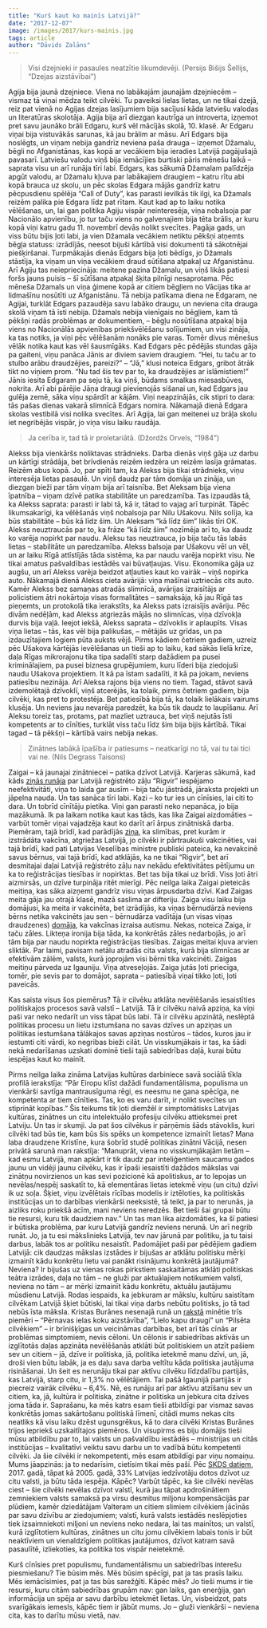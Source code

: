 ```yaml
---
title: "Kurš kaut ko mainīs Latvijā?"
date: "2017-12-07"
image: /images/2017/kurs-mainis.jpg
tags: article
author: "Dāvids Zalāns"
---
```


> Visi dzejnieki ir pasaules neatzītie likumdevēji.
> (Persijs Bišijs Šellijs, “Dzejas aizstāvībai”)

Agija bija jaunā dzejniece. Viena no labākajām jaunajām dzejniecēm – vismaz tā viņai mēdza teikt cilvēki. Tu paveiksi lielas lietas, un ne tikai dzejā, reiz pat vienā no Agijas dzejas lasījumiem bija sacījusi kāda latviešu valodas un literatūras skolotāja. Agija bija arī diezgan kautrīga un introverta, izņemot pret savu jaunāko brāli Edgaru, kurš vēl mācījās skolā, 10. klasē. Ar Edgaru viņai bija vistuvākās sarunas, kā jau brālim ar māsu. Arī Edgars bija noslēgts, un viņam nebija gandrīz neviena paša drauga – izņemot Džamalu, bēgli no Afganistānas, kas kopā ar vecākiem bija ieradies Latvijā pagājušajā pavasarī. Latviešu valodu viņš bija iemācījies burtiski pāris mēnešu laikā – saprata visu un arī runāja tīri labi. Edgars, kas sākumā Džamalam palīdzēja apgūt valodu, ar Džamalu kļuva par labākajiem draugiem – katru rītu abi kopā brauca uz skolu, un pēc skolas Edgara mājās gandrīz katru pēcpusdienu spēlēja “Call of Duty”, kas parasti ievilkās tik ilgi, ka Džamals reizēm palika pie Edgara līdz pat rītam. Kaut kad ap to laiku notika vēlēšanas, un, lai gan politika Agiju vispār neinteresēja, viņa nobalsoja par Nacionālo apvienību, jo tur taču viens no galvenajiem bija tēta brālis, ar kuru kopā viņi katru gadu 11. novembrī devās nolikt svecītes. Pagāja gads, un viss būtu bijis ļoti labi, ja vien Džamala vecākiem netiktu pēkšņi atņemts bēgļa statuss: izrādījās, neesot bijuši kārtībā visi dokumenti tā sākotnējai piešķiršanai. Turpmākajās dienās Edgars bija ļoti bēdīgs, jo Džamals stāstīja, ka viņam un viņa vecākiem draud sūtīšana atpakaļ uz Afganistānu. Arī Agiju tas neiepriecināja: meitene pazina Džamalu, un viņš likās patiesi foršs jauns puisis – šī sūtīšana atpakaļ šķita pilnīgi nesaprotama. Pēc mēneša Džamals un viņa ģimene kopā ar citiem bēgļiem no Vācijas tika ar lidmašīnu nosūtīti uz Afganistānu. Tā nebija patīkama diena ne Edgaram, ne Agijai, turklāt Edgars pazaudēja savu labāko draugu, un neviena cita drauga skolā viņam tā īsti nebija. Džamals nebija vienīgais no bēgļiem, kam tā pēkšņi radās problēmas ar dokumentiem, – bēgļu nosūtīšana atpakaļ bija viens no Nacionālās apvienības priekšvēlēšanu solījumiem, un visi zināja, ka tas notiks, ja viņi pēc vēlēšanām nonāks pie varas. Tomēr divus mēnešus vēlāk notika kaut kas vēl šausmīgāks. Kad Edgars pēc pēdējās stundas gāja pa gaiteni, viņu panāca Jānis ar diviem saviem draugiem. “Hei, tu taču ar to stulbo arābu draudzējies, pareizi?” – “Jā,” klusi noteica Edgars, gribot ātrāk tikt no viņiem prom. “Nu tad šis tev par to, ka draudzējies ar islāmistiem!” Jānis iesita Edgaram pa seju tā, ka viņš, būdams smalkas miesasbūves, nokrita. Arī abi pārējie Jāņa draugi pievienojās sišanai un, kad Edgars jau gulēja zemē, sāka viņu spārdīt ar kājām. Viņi neapzinājās, cik stipri to dara: tās pašas dienas vakarā slimnīcā Edgars nomira. Nākamajā dienā Edgara skolas vestibilā visi nolika svecītes. Arī Agija, lai gan meitenei uz brāļa skolu iet negribējās vispār, jo viņa visu laiku raudāja.

> Ja cerība ir, tad tā ir proletariātā.
> (Džordžs Orvels, “1984”)

Alekss bija vienkāršs noliktavas strādnieks. Darba dienās viņš gāja uz darbu un kārtīgi strādāja, bet brīvdienās reizēm iedzēra un reizēm lasīja grāmatas. Reizēm abus kopā. Jo, par spīti tam, ka Alekss bija tikai strādnieks, viņu interesēja lietas pasaulē. Un viņš daudz par tām domāja un zināja, un diezgan bieži par tām viņam bija arī taisnība. Bet Aleksam bija viena īpatnība – viņam dzīvē patika stabilitāte un paredzamība. Tas izpaudās tā, ka Alekss saprata: parasti ir labi tā, kā ir, tātad to vajag arī turpināt. Tāpēc likumsakarīgi, ka vēlēšanās viņš nobalsoja par Nilu Ušakovu. Nils solīja, ka būs stabilitāte – būs kā līdz šim. Un Aleksam “kā līdz šim” likās tīri OK. Alekss neuztraucās par to, ka frāze “kā līdz šim” nozīmēja arī to, ka daudz ko varēja nopirkt par naudu. Aleksu tas neuztrauca, jo bija taču tās labās lietas – stabilitāte un paredzamība. Alekss balsoja par Ušakovu vēl un vēl, un ar laiku Rīgā attīstījās tāda sistēma, ka par naudu varēja nopirkt visu. Ne tikai amatus pašvaldības iestādēs vai būvatļaujas. Visu. Ekonomika gāja uz augšu, un arī Alekss varēja beidzot atļauties kaut ko vairāk – viņš nopirka auto. Nākamajā dienā Alekss cieta avārijā: viņa mašīnai uztriecās cits auto. Kamēr Alekss bez samaņas atradās slimnīcā, avārijas izraisītājs ar policistiem ātri nokārtoja visas formalitātes – samaksāja, kā jau Rīgā tas pieņemts, un protokolā tika ierakstīts, ka Alekss pats izraisījis avāriju. Pēc divām nedēļām, kad Alekss atgriezās mājās no slimnīcas, viņa dzīvokļa durvis bija vaļā. Ieejot iekšā, Alekss saprata – dzīvoklis ir aplaupīts. Visas viņa lietas – tās, kas vēl bija palikušas, – mētājās uz grīdas, un pa izdauzītajiem logiem pūta auksts vējš. Pirms kādiem četriem gadiem, uzreiz pēc Ušakova kārtējās ievēlēšanas un tieši ap to laiku, kad sākās lielā krīze, daļa Rīgas mikrorajonu tika tipa sadalīti starp dažādiem pa pusei kriminālajiem, pa pusei biznesa grupējumiem, kuru līderi bija ziedojuši naudu Ušakova projektiem. It kā pa īstam sadalīti, it kā pa jokam, neviens patiesību nezināja. Arī Aleksa rajons bija viens no tiem. Tagad, stāvot savā izdemolētajā dzīvoklī, viņš atcerējās, ka tolaik, pirms četriem gadiem, bija cilvēki, kas pret to protestēja. Bet patiesībā bija tā, ka tolaik lielākais vairums klusēja. Un neviens jau nevarēja paredzēt, ka būs tik daudz to laupīšanu. Arī Aleksu toreiz tas, protams, pat mazliet uztrauca, bet viņš nejutās īsti kompetents ar to cīnīties, turklāt viss taču līdz šim bija bijis kārtībā. Tikai tagad – tā pēkšņi – kārtībā vairs nebija nekas.

> Zinātnes labākā īpašība ir patiesums –
> neatkarīgi no tā, vai tu tai tici vai ne.
> (Nils Degrass Taisons)

Zaigai – kā jaunajai zinātniecei – patika dzīvot Latvijā. Karjeras sākumā, kad kāds [ziņās runāja](https://www.delfi.lv/news/national/politics/zinatnieki-sasutusi-par-caksas-izteikumiem-saistiba-ar-rigvir.d?id=49208559) par Latvijā reģistrēto zāļu “Rigvir” iespējamo neefektivitāti, viņa to laida gar ausīm – bija taču jāstrādā, jāraksta projekti un jāpelna nauda. Un tas sanāca tīri labi. Kazi – ko tur ies un cīnīsies, lai citi to dara. Un tobrīd cīnītāju pietika. Viņi gan parasti neko nepanāca, jo bija mazākumā. Ik pa laikam notika kaut kas tāds, kas lika Zaigai aizdomāties – varbūt tomēr viņai vajadzēja kaut ko darīt arī ārpus zinātniskā darba. Piemēram, tajā brīdī, kad parādījās [ziņa](http://www.lvportals.lv/visi/viedokli/273133-infektologe-dace-zavadska-vakcinkontrolejamas-slimibas-atgriezas/), ka slimības, pret kurām ir izstrādāta vakcīna, atgriežas Latvijā, jo cilvēki ir pārtraukuši vakcinēties, vai tajā brīdī, kad pati Latvijas Veselības ministre publiski pateica, ka nevakcinē savus bērnus, vai tajā brīdī, kad atklājās, ka ne tikai “Rigvir”, bet arī desmitajai daļai Latvijā reģistrēto zāļu nav nekādu efektivitātes pētījumu un ka to reģistrācijas tiesības ir nopirktas. Bet tas bija tikai uz brīdi. Viss ļoti ātri aizmirsās, un dzīve turpināja ritēt mierīgi. Pēc neilga laika Zaigai pieteicās meitiņa, kas sāka aizņemt gandrīz visu viņas ārpusdarba dzīvi. Kad Zaigas meita gāja jau otrajā klasē, mazā saslima ar difteriju. Zaiga visu laiku bija domājusi, ka meita ir vakcinēta, bet izrādījās, ka viņas bērnudārzā neviens bērns netika vakcinēts jau sen – bērnudārza vadītāja (un visas viņas draudzenes) [domāja](http://cosmo.lv/forums/topic/197931-/?sort=desc&pnr=4), ka vakcīnas izraisa autismu. Nekas, noteica Zaiga, ir taču zāles. Likteņa ironija bija tāda, ka konkrētās zāles nedarbojās, jo arī tām bija par naudu nopirkta reģistrācijas tiesības. Zaigas meitai kļuva arvien sliktāk. Par laimi, pavisam netālu atradās cita valsts, kurā bija slimnīcas ar efektīvām zālēm, valsts, kurā joprojām visi bērni tika vakcinēti. Zaigas meitiņu pārveda uz Igauniju. Viņa atveseļojās. Zaiga jutās ļoti priecīga, tomēr, pie sevis par to domājot, saprata – patiesībā viņai tikko ļoti, ļoti paveicās.

Kas saista visus šos piemērus? Tā ir cilvēku atklāta nevēlēšanās iesaistīties politiskajos procesos savā valstī – Latvijā. Tā ir cilvēku naivā apziņa, ka viņi paši var neko nedarīt un viss tāpat būs labi. Tā ir cilvēku apzinātā, neslēptā politikas procesu un lietu izstumšana no savas dzīves un apziņas un politikas iestumšana tālākajos savas apziņas nostūros – tādos, kuros jau ir iestumti citi vārdi, ko negribas bieži cilāt. Un visskumjākais ir tas, ka šādi nekā nedarīšanas uzskati dominē tieši tajā sabiedrības daļā, kurai būtu iespējas kaut ko mainīt.

Pirms neilga laika zināma Latvijas kultūras darbiniece savā sociālā tīkla profilā ierakstīja: “Pār Eiropu klīst dažādi fundamentālisma, populisma un vienkārši savtīga mantrausīguma rēgi, es neesmu ne gana spēcīga, ne kompetenta ar tiem cīnīties. Tas, ko es varu darīt, ir nolikt svecītes un stiprināt kopības.” Šis teikums tik ļoti diemžēl ir simptomātisks Latvijas kultūras, zinātnes un citu intelektuālo profesiju cilvēku attieksmei pret Latviju. Un tas ir skumji. Ja pat šos cilvēkus ir pārņēmis šāds stāvoklis, kuri cilvēki tad būs tie, kam būs šis spēks un kompetence izmainīt lietas? Mana laba draudzene Kristīne, kura šobrīd studē politikas zinātni Vācijā, nesen privātā sarunā man rakstīja: “Manuprāt, viena no visskumjākajām lietām – kad esmu Latvijā, man apkārt ir tik daudz par inteliģentiem saucamu gados jaunu un vidēji jaunu cilvēku, kas ir īpaši iesaistīti dažādos mākslas vai zinātņu novirzienos un kas sevi pozicionē kā apolitiskus, ar to lepojas un nevēlas/nespēj saskatīt to, kā elementāras lietas ietekmē viņu (un citu) dzīvi ik uz soļa. Šķiet, viņu izvēlētais rīcības modelis ir iztēloties, ka politiskās institūcijas un to darbības vienkārši neeksistē, tā teikt, ja par to nerunās, ja aizliks roku priekšā acīm, mani neviens neredzēs. Bet tieši šai grupai būtu tie resursi, kuru tik daudziem nav.” Un tas man lika aizdomāties, ka šī patiesi ir būtiska problēma, par kuru Latvijā gandrīz neviens nerunā. Un arī negrib runāt. Jo, ja tu esi mākslinieks Latvijā, tev nav jārunā par politiku, ja tu taisi darbus, labāk tos ar politiku nesaistīt. Padomājiet paši par pēdējiem gadiem Latvijā: cik daudzas mākslas izstādes ir bijušas ar atklātu politisku mērķi izmainīt kādu konkrētu lietu vai panākt risinājumu konkrētā jautājumā? Neviena? Ir bijušas uz vienas rokas pirkstiem saskaitāmas atklāti politiskas teātra izrādes, daļa no tām – ne gluži par aktuālajiem notikumiem valstī, neviena no tām – ar mērķi izmainīt kādu konkrētu, aktuālu jautājumu mūsdienu Latvijā. Rodas iespaids, ka jebkuram ar mākslu, kultūru saistītam cilvēkam Latvijā šķiet būtiski, lai tikai viņa darbs nebūtu politisks, jo tā tad nebūs īsta māksla. Kristas Burānes nesenajā runā un [rakstā](https://satori.lv/article/riga-dimd-par-meliem-un-kolaboracionismu) minētie trīs piemēri – “Pērnavas ielas koku aizstāvība”, “Lielo kapu draugi” un “Pilsēta cilvēkiem” – ir brīnišķīgas un veicināmas darbības, bet arī tās cīnās ar problēmas simptomiem, nevis cēloni. Un cēlonis ir sabiedrības aktīvās un izglītotās daļas apzināta nevēlēšanās atklāti būt politiskiem un atzīt pašiem sev un citiem – jā, dzīve ir politiska, jā, politika ietekmē manu dzīvi, un, jā, droši vien būtu labāk, ja es daļu sava darba veltītu kāda politiska jautājuma risināšanai. Un šeit es nerunāju tikai par aktīvu cilvēku līdzdalību partijās, kas Latvijā, starp citu, ir 1,3% no vēlētājiem. Tai pašā Igaunijā partijās ir piecreiz vairāk cilvēku – 6,4%. Nē, es runāju arī par aktīvu atzīšanu sev un citiem, ka, jā, kultūra ir politiska, zinātne ir politiska un jebkura cita dzīves joma tāda ir. Saprašanu, ka mēs katrs esam tieši atbildīgi par vismaz savas konkrētās jomas sakārtošanu politiskā līmenī, citādi mums nekas cits neatliks kā visu laiku dzēst ugunsgrēkus, kā to dara cilvēki Kristas Burānes trijos iepriekš uzskaitītajos piemēros. Un visupirms es biju domājis tieši mūsu atbildību par to, lai valsts un pašvaldību iestādēs – ministrijas un citās institūcijas – kvalitatīvi veiktu savu darbu un to vadībā būtu kompetenti cilvēki. Ja šie cilvēki ir nekompetenti, mēs esam atbildīgi par viņu nomaiņu. Mums jāapzinās: ja to nedarīsim, cietīsim tikai mēs paši. Pēc [SKDS datiem](https://pbs.twimg.com/media/DPFwATcXUAATJ3y.jpg), 2017. gadā, tāpat kā 2005. gadā, 33% Latvijas iedzīvotāju dotos dzīvot uz citu valsti, ja būtu tāda iespēja. Kāpēc? Varbūt tāpēc, ka šie cilvēki nevēlas ciest – šie cilvēki nevēlas dzīvot valstī, kurā jau tāpat apdrošinātiem zemniekiem valsts samaksā pa virsu desmitus miljonu kompensācijās par plūdiem, kamēr dziedātājam Valteram un citiem slimiem cilvēkiem jācīnās par savu dzīvību ar ziedojumiem; valstī, kurā valsts iestādēs neslēpjoties tiek izsaimniekoti miljoni un neviens neko nedara, lai tas mainītos; un valstī, kurā izglītotiem kultūras, zinātnes un citu jomu cilvēkiem labais tonis ir būt neaktīviem un vienaldzīgiem politikas jautājumos, dzīvot katram savā pasaulītē, izliekoties, ka politika tos vispār neietekmē.

Kurš cīnīsies pret populismu, fundamentālismu un sabiedrības interešu piesmiešanu? Tie būsim mēs. Mēs būsim spēcīgi, pat ja tas prasīs laiku. Mēs iemācīsimies, pat ja tas būs sarežģīti. Kāpēc mēs? Jo tieši mums ir tie resursi, kuru citām sabiedrības grupām nav: gan laiks, gan enerģija, gan informācija un spēja ar savu darbību ietekmēt lietas. Un, visbeidzot, pats svarīgākais iemesls, kāpēc tiem ir jābūt mums. Jo – gluži vienkārši – neviena cita, kas to darītu mūsu vietā, nav.

